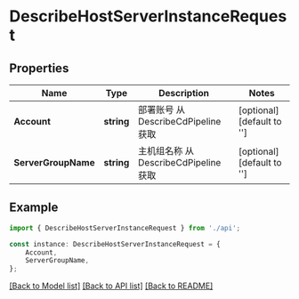 # DescribeHostServerInstanceRequest


## Properties

Name | Type | Description | Notes
------------ | ------------- | ------------- | -------------
**Account** | **string** | 部署账号 从 DescribeCdPipeline 获取 | [optional] [default to '']
**ServerGroupName** | **string** | 主机组名称 从 DescribeCdPipeline 获取 | [optional] [default to '']

## Example

```typescript
import { DescribeHostServerInstanceRequest } from './api';

const instance: DescribeHostServerInstanceRequest = {
    Account,
    ServerGroupName,
};
```

[[Back to Model list]](../README.md#documentation-for-models) [[Back to API list]](../README.md#documentation-for-api-endpoints) [[Back to README]](../README.md)
